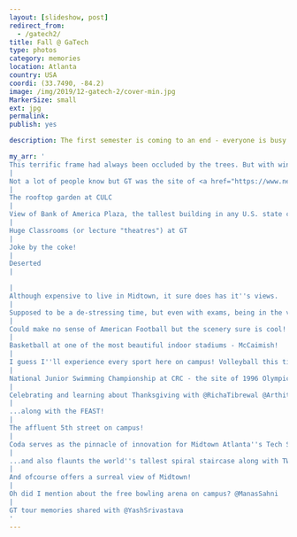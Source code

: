 ```yaml
---
layout: [slideshow, post]
redirect_from:
  - /gatech2/
title: Fall @ GaTech
type: photos
category: memories
location: Atlanta
country: USA
coordi: (33.7490, -84.2)
image: /img/2019/12-gatech-2/cover-min.jpg
MarkerSize: small
ext: jpg
permalink:
publish: yes

description: The first semester is coming to an end - everyone is busy studying with the campus being deserted. But luckily, I don't have exams this semester - giving me the perfect opportunity to capture pictures of the campus with minimal disturbance by other creatures.

my_arr: '
This terrific frame had always been occluded by the trees. But with winter setting in, it gives one the perfect opportunity to click this! GT was founded in 1885, as a trade school and the school''s site once held fortifications to protect Atlanta during the American Civil War.
|
Not a lot of people know but GT was the site of <a href="https://www.news.gatech.edu/2012/07/24/georgia-tech-selected-location-%E2%80%9C-internship%E2%80%9D" target="_blank">shooting of film "The Internship"</a> and the Clough Undegraduate Learning Commons (CULC) was staged up as Google Plex.
|
The rooftop garden at CULC
|
View of Bank of America Plaza, the tallest building in any U.S. state capital from campus.
|
Huge Classrooms (or lecture "theatres") at GT
|
Joke by the coke!
|
Deserted
|

|
Although expensive to live in Midtown, it sure does has it''s views.
|
Supposed to be a de-stressing time, but even with exams, being in the vicinity of dogs is super stressful for me!
|
Could make no sense of American Football but the scenery sure is cool!
|
Basketball at one of the most beautiful indoor stadiums - McCaimish!
|
I guess I''ll experience every sport here on campus! Volleyball this time
|
National Junior Swimming Championship at CRC - the site of 1996 Olympics.
|
Celebrating and learning about Thanksgiving with @RichaTibrewal @ArthitaGhosh @KathanKashiparekh @ShaliniChaudhuri and our graceful hosts ..
|
...along with the FEAST!
|
The affluent 5th street on campus!
|
Coda serves as the pinnacle of innovation for Midtown Atlanta''s Tech Square...
|
...and also flaunts the world''s tallest spiral staircase along with TWIN elevators - two cars operating independently in one shaft!
|
And ofcourse offers a surreal view of Midtown!
|
Oh did I mention about the free bowling arena on campus? @ManasSahni
|
GT tour memories shared with @YashSrivastava
'
---
```

<!-- http://compressjpeg.com -->
<!-- http://compressimage.toolur.com/ 1024, 400-->
<!-- https://ezgif.com/optimize/ remove second and then lossy 50 -->
